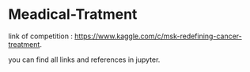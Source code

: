 # Meadical-Tratment

link of competition : https://www.kaggle.com/c/msk-redefining-cancer-treatment.

you can find all links and references in jupyter.
